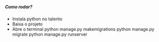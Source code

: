 ##### Como rodar?
- Instala python no talento
- Baixa o projeto
- Abre o terminal
python manage.py makemigrations
python manage.py migrate
python manage.py runserver
